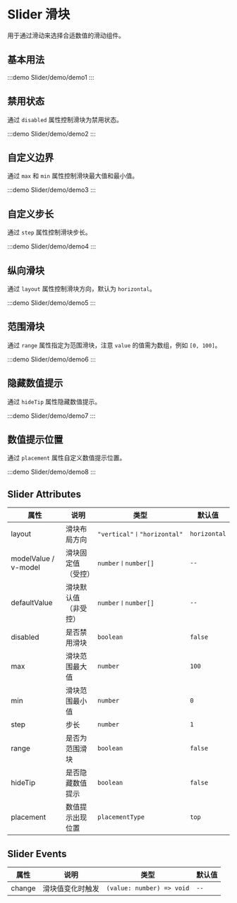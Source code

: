 # Slider 滑块

用于通过滑动来选择合适数值的滑动组件。

## 基本用法

:::demo
Slider/demo/demo1
:::

## 禁用状态

通过 `disabled` 属性控制滑块为禁用状态。

:::demo
Slider/demo/demo2
:::

## 自定义边界

通过 `max` 和 `min` 属性控制滑块最大值和最小值。

:::demo
Slider/demo/demo3
:::

## 自定义步长

通过 `step` 属性控制滑块步长。

:::demo
Slider/demo/demo4
:::

## 纵向滑块

通过 `layout` 属性控制滑块方向，默认为 `horizontal`。

:::demo
Slider/demo/demo5
:::

## 范围滑块

通过 `range` 属性指定为范围滑块，注意 `value` 的值需为数组，例如 `[0, 100]`。

:::demo
Slider/demo/demo6
:::

## 隐藏数值提示

通过 `hideTip` 属性隐藏数值提示。

:::demo
Slider/demo/demo7
:::

## 数值提示位置

通过 `placement` 属性自定义数值提示位置。

:::demo
Slider/demo/demo8
:::

## Slider Attributes

| 属性                 | 说明                 | 类型                       | 默认值       |
| -------------------- | -------------------- | -------------------------- | ------------ |
| layout               | 滑块布局方向         | `"vertical"〡"horizontal"` | `horizontal` |
| modelValue / v-model | 滑块固定值（受控）   | `number〡number[]`         | `--`         |
| defaultValue         | 滑块默认值（非受控） | `number〡number[]`         | `--`         |
| disabled             | 是否禁用滑块         | `boolean`                  | `false`      |
| max                  | 滑块范围最大值       | `number`                   | `100`        |
| min                  | 滑块范围最小值       | `number`                   | `0`          |
| step                 | 步长                 | `number`                   | `1`          |
| range                | 是否为范围滑块       | `boolean`                  | `false`      |
| hideTip              | 是否隐藏数值提示     | `boolean`                  | `false`      |
| placement            | 数值提示出现位置     | `placementType`            | `top`        |

## Slider Events

| 属性   | 说明             | 类型                      | 默认值 |
| ------ | ---------------- | ------------------------- | ------ |
| change | 滑块值变化时触发 | `(value: number) => void` | `--`   |
